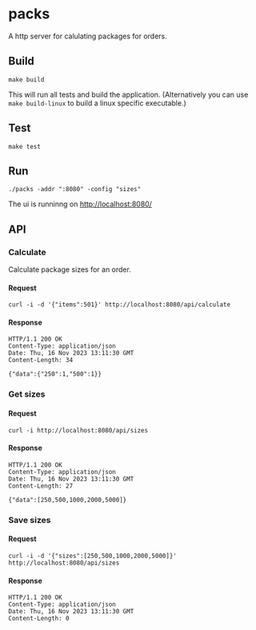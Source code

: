 # packs

A http server for calulating packages for orders.

## Build
```
make build
```

This will run all tests and build the application. (Alternatively you can use `make build-linux` to build a linux specific executable.)

## Test
```
make test
```

## Run
```
./packs -addr ":8080" -config "sizes"
```

The ui is runninng on [http://localhost:8080/](http://localhost:8080/)

## API

### Calculate
Calculate package sizes for an order.

#### Request
```
curl -i -d '{"items":501}' http://localhost:8080/api/calculate
```

#### Response
```
HTTP/1.1 200 OK
Content-Type: application/json
Date: Thu, 16 Nov 2023 13:11:30 GMT
Content-Length: 34

{"data":{"250":1,"500":1}}
```


### Get sizes

#### Request
```
curl -i http://localhost:8080/api/sizes
```

#### Response
```
HTTP/1.1 200 OK
Content-Type: application/json
Date: Thu, 16 Nov 2023 13:11:30 GMT
Content-Length: 27

{"data":[250,500,1000,2000,5000]}
```


### Save sizes

#### Request
```
curl -i -d '{"sizes":[250,500,1000,2000,5000]}' http://localhost:8080/api/sizes
```

#### Response
```
HTTP/1.1 200 OK
Content-Type: application/json
Date: Thu, 16 Nov 2023 13:11:30 GMT
Content-Length: 0

```